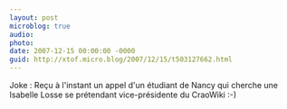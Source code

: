 ```yaml
---
layout: post
microblog: true
audio: 
photo: 
date: 2007-12-15 00:00:00 -0000
guid: http://xtof.micro.blog/2007/12/15/t503127662.html
---
```

Joke : Reçu à l'instant un appel d'un étudiant de Nancy qui cherche une Isabelle Losse se prétendant vice-présidente du CraoWiki :-)

